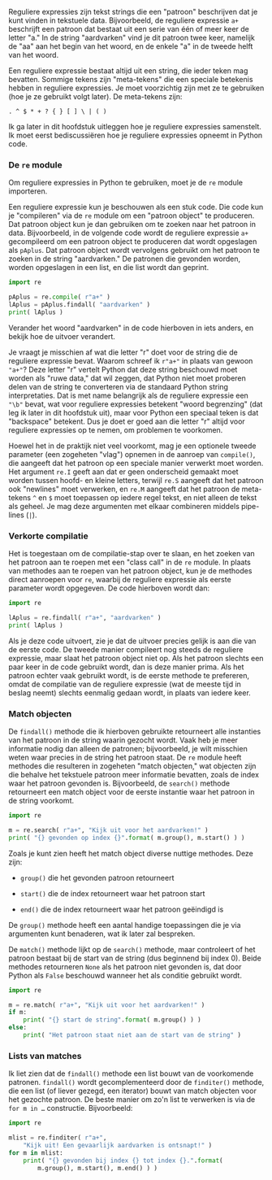 Reguliere expressies zijn tekst strings die een "patroon" beschrijven
dat je kunt vinden in tekstuele data. Bijvoorbeeld, de reguliere
expressie `a+` beschrijft een patroon dat bestaat uit een serie van één
of meer keer de letter "a." In de string "aardvarken" vind je dit
patroon twee keer, namelijk de "aa" aan het begin van het woord, en de
enkele "a" in de tweede helft van het woord.

Een reguliere expressie bestaat altijd uit een string, die ieder teken
mag bevatten. Sommige tekens zijn "meta-tekens" die een speciale
betekenis hebben in reguliere expressies. Je moet voorzichtig zijn met
ze te gebruiken (hoe je ze gebruikt volgt later). De meta-tekens zijn:


    . ^ $ * + ? { } [ ] \ | ( )

Ik ga later in dit hoofdstuk uitleggen hoe je reguliere expressies
samenstelt. Ik moet eerst bediscussiëren hoe je reguliere expressies
opneemt in Python code.

### De `re` module

Om reguliere expressies in Python te gebruiken, moet je de `re` module
importeren.

Een reguliere expressie kun je beschouwen als een stuk code. Die code
kun je "compileren" via de `re` module om een "patroon object" te
produceren. Dat patroon object kun je dan gebruiken om te zoeken naar
het patroon in data. Bijvoorbeeld, in de volgende code wordt de
reguliere expressie `a+` gecompileerd om een patroon object te
produceren dat wordt opgeslagen als `pAplus`. Dat patroon object wordt
vervolgens gebruikt om het patroon te zoeken in de string "aardvarken."
De patronen die gevonden worden, worden opgeslagen in een list, en die
list wordt dan geprint.

```python
import re

pAplus = re.compile( r"a+" )
lAplus = pAplus.findall( "aardvarken" )
print( lAplus )
```

Verander het woord "aardvarken" in de code hierboven in iets anders, en
bekijk hoe de uitvoer verandert.

Je vraagt je misschien af wat die letter "r" doet voor de string die de
reguliere expressie bevat. Waarom schreef ik `r"a+"` in plaats van
gewoon `"a+"`? Deze letter "r" vertelt Python dat deze string beschouwd
moet worden als "ruwe data," dat wil zeggen, dat Python niet moet
proberen delen van de string te converteren via de standaard Python
string interpretaties. Dat is met name belangrijk als de reguliere
expressie een `"\b"` bevat, wat voor reguliere expressies betekent
"woord begrenzing" (dat leg ik later in dit hoofdstuk uit), maar voor
Python een speciaal teken is dat "backspace" betekent. Dus je doet er
goed aan die letter "r" altijd voor reguliere expressies op te nemen, om
problemen te voorkomen.

Hoewel het in de praktijk niet veel voorkomt, mag je een optionele
tweede parameter (een zogeheten "vlag") opnemen in de aanroep van
`compile()`, die aangeeft dat het patroon op een speciale manier
verwerkt moet worden. Het argument `re.I` geeft aan dat er geen
onderscheid gemaakt moet worden tussen hoofd- en kleine letters, terwijl
`re.S` aangeeft dat het patroon ook "newlines" moet verwerken, en `re.M`
aangeeft dat het patroon de meta-tekens `^` en `$` moet toepassen op
iedere regel tekst, en niet alleen de tekst als geheel. Je mag deze
argumenten met elkaar combineren middels pipe-lines (`|`).

### Verkorte compilatie

Het is toegestaan om de compilatie-stap over te slaan, en het zoeken van
het patroon aan te roepen met een "class call" in de `re` module. In
plaats van methodes aan te roepen van het patroon object, kun je de
methodes direct aanroepen voor `re`, waarbij de reguliere expressie als
eerste parameter wordt opgegeven. De code hierboven wordt dan:

```python
import re

lAplus = re.findall( r"a+", "aardvarken" )
print( lAplus )
```

Als je deze code uitvoert, zie je dat de uitvoer precies gelijk is aan
die van de eerste code. De tweede manier compileert nog steeds de
reguliere expressie, maar slaat het patroon object niet op. Als het
patroon slechts een paar keer in de code gebruikt wordt, dan is deze
manier prima. Als het patroon echter vaak gebruikt wordt, is de eerste
methode te prefereren, omdat de compilatie van de reguliere expressie
(wat de meeste tijd in beslag neemt) slechts eenmalig gedaan wordt, in
plaats van iedere keer.

### Match objecten

De `findall()` methode die ik hierboven gebruikte retourneert alle
instanties van het patroon in de string waarin gezocht wordt. Vaak heb
je meer informatie nodig dan alleen de patronen; bijvoorbeeld, je wilt
misschien weten waar precies in de string het patroon staat. De `re`
module heeft methodes die resulteren in zogeheten "match objecten," wat
objecten zijn die behalve het tekstuele patroon meer informatie
bevatten, zoals de index waar het patroon gevonden is. Bijvoorbeeld, de
`search()` methode retourneert een match object voor de eerste instantie
waar het patroon in de string voorkomt.

```python
import re

m = re.search( r"a+", "Kijk uit voor het aardvarken!" )
print( "{} gevonden op index {}".format( m.group(), m.start() ) )
```

Zoals je kunt zien heeft het match object diverse nuttige methodes. Deze
zijn:

-   `group()` die het gevonden patroon retourneert

-   `start()` die de index retourneert waar het patroon start

-   `end()` die de index retourneert waar het patroon geëindigd is

De `group()` methode heeft een aantal handige toepassingen die je via
argumenten kunt benaderen, wat ik later zal bespreken.

De `match()` methode lijkt op de `search()` methode, maar controleert of
het patroon bestaat bij de start van de string (dus beginnend bij index
0). Beide methodes retourneren `None` als het patroon niet gevonden is,
dat door Python als `False` beschouwd wanneer het als conditie gebruikt
wordt.

```python
import re

m = re.match( r"a+", "Kijk uit voor het aardvarken!" )
if m:
    print( "{} start de string".format( m.group() ) )
else:
    print( "Het patroon staat niet aan de start van de string" )    
```

### Lists van matches

Ik liet zien dat de `findall()` methode een list bouwt van de
voorkomende patronen. `findall()` wordt gecomplementeerd door de
`finditer()` methode, die een list (of liever gezegd, een iterator)
bouwt van match objecten voor het gezochte patroon. De beste manier om
zo'n list te verwerken is via de `for m in …` constructie.
Bijvoorbeeld:

```python
import re

mlist = re.finditer( r"a+", 
    "Kijk uit! Een gevaarlijk aardvarken is ontsnapt!" )
for m in mlist:
    print( "{} gevonden bij index {} tot index {}.".format( 
        m.group(), m.start(), m.end() ) )
```
